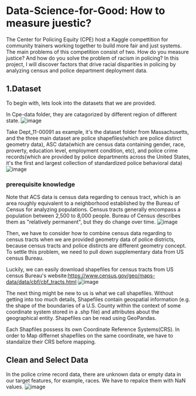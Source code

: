 # Data-Science-for-Good: How to measure juestic?

The Center for Policing Equity (CPE) host a Kaggle compettition for community trainers working together to build more fair and just systems. The main problems of this competition consist of two. How do you measure justice? And how do you solve the problem of racism in policing? In this project, I will discover factors that drive racial disparities in policing by analyzing census and police department deployment data.

## 1.Dataset

To begin with, lets look into the datasets that we are provided.

In Cpe-data folder, they are catagorized by different region of different state.
![image](https://user-images.githubusercontent.com/42877304/49816131-40641a00-fd3b-11e8-9062-6e449758296e.png)

Take Dept_11-00091 as example, it's the dataset folder from Massachusetts, and the three main dataset are police shapefiles(which are police distirct geometry data), ASC data(which are census data containing gender, race, proverty, education level, employment condition, etc), and police crime records(which are provided by police departments across the United States, it's the first and largest collection of standardized police behavioral data)
![image](https://user-images.githubusercontent.com/42877304/49816261-80c39800-fd3b-11e8-8d77-b74e7cf89669.png)

### prerequisite knowledge

Note that ACS data is census data regarding to census tract, which is an area roughly equivalent to a neighborhood established by the Bureau of Census for analyzing populations. Census tracts generally encompass a population between 2,500 to 8,000 people. Bureau of Census describes them as "relatively permanent", but they do change over time.
![image](https://user-images.githubusercontent.com/42877304/49816320-9d5fd000-fd3b-11e8-813a-a277b41b99dc.png)

Then, we have to consider how to combine census data regarding to census tracts when we are provided geometry data of police districts, because census tracts and police distircts are different geometry concept. To settle this problem, we need to pull down supplementary data from US census Bureau.

Luckily, we can easily download shapefiles for census tracts from US census Bureau's website:https://www.census.gov/geo/maps-data/data/cbf/cbf_tracts.html
![image](https://user-images.githubusercontent.com/42877304/49818342-76f06380-fd40-11e8-8f08-c7d04e836343.png)

The next thing might be new to us is what we call shapefiles. Without getting into too much details, Shapefiles contain geospatial information (e.g. the shape of the boundaries of a U.S. County within the context of some coordinate system stored in a .shp file) and attributes about the geographical entity. Shapefiles can be read using GeoPandas.

Each Shapfiles possess its own Coordinate Reference Systems(CRS). In order to Map differnet shapefiles on the same coordinate, we have to standalize their CRS before mapping.

## Clean and Select Data

In the police crime record data, there are unknown data or empty data in our target features, for example, races. We have to repalce them with NaN values.
![image](https://user-images.githubusercontent.com/42877304/49819814-4d393b80-fd44-11e8-861f-b18c98b64b0e.png)



